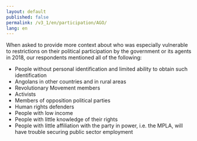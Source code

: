 ```yaml
---
layout: default
published: false
permalink: /v3_1/en/participation/AGO/
lang: en
---
```


When asked to provide more context about who was especially vulnerable to restrictions on their political participation by the government or its agents in 2018, our respondents mentioned all of the following:
-	People without personal identification and limited ability to obtain such identification
-	Angolans in other countries and in rural areas
-	Revolutionary Movement members
-	Activists
-	Members of opposition political parties
-	Human rights defenders
-	People with low income
-	People with little knowledge of their rights
-	People with little affiliation with the party in power, i.e. the MPLA, will have trouble securing public sector employment

